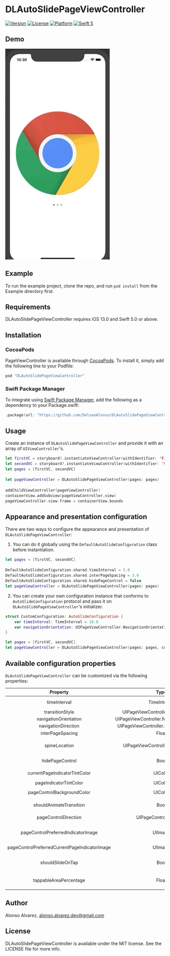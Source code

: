 # DLAutoSlidePageViewController

[![Version](https://img.shields.io/cocoapods/v/DLAutoSlidePageViewController.svg?style=flat)](https://cocoapods.org/pods/DLAutoSlidePageViewController)
[![License](https://img.shields.io/cocoapods/l/DLAutoSlidePageViewController.svg?style=flat)](https://cocoapods.org/pods/DLAutoSlidePageViewController)
[![Platform](https://img.shields.io/cocoapods/p/DLAutoSlidePageViewController.svg?style=flat)](https://cocoapods.org/pods/DLAutoSlidePageViewController)
[![Swift 5](https://img.shields.io/badge/Swift-5-orange.svg?style=flat)](https://developer.apple.com/swift/)

## Demo

![](Demo.gif)

## Example

To run the example project, clone the repo, and run `pod install` from the Example directory first.

## Requirements

DLAutoSlidePageViewController requires iOS 13.0 and Swift 5.0 or above.

## Installation

### CocoaPods

PageViewController is available through [CocoaPods](http://cocoapods.org). To install
it, simply add the following line to your Podfile:

```ruby
pod "DLAutoSlidePageViewController"
```

### Swift Package Manager

To integrate using [Swift Package Manager](https://swift.org/package-manager/), add the following as a dependency to your Package.swift:

```Swift
.package(url: "https://github.com/DeluxeAlonso/DLAutoSlidePageViewController.git", .upToNextMajor(from: "1.2.0"))
```

## Usage

Create an instance of `DLAutoSlidePageViewController` and provide it with an array of `UIViewController`'s.

```swift
let firstVC = storyboard?.instantiateViewController(withIdentifier: 'FirstVC')
let secondVC = storyboard?.instantiateViewController(withIdentifier: 'SecondVC')
let pages = [firstVC, secondVC]

let pageViewController = DLAutoSlidePageViewController(pages: pages)
                                                       
addChildViewController(pageViewController)
containerView.addSubview(pageViewController.view)
pageViewController.view.frame = containerView.bounds
```

## Appearance and presentation configuration

There are two ways to configure the appearance and presentation of `DLAutoSlidePageViewController`:

1) You can do it globally using the `DefaultAutoSlideConfiguration` class before instantiation.

```swift
let pages = [firstVC, secondVC]

DefaultAutoSlideConfiguration.shared.timeInterval = 5.0
DefaultAutoSlideConfiguration.shared.interPageSpacing = 3.0
DefaultAutoSlideConfiguration.shared.hidePageControl = false
let pageViewController = DLAutoSlidePageViewController(pages: pages)
```

2) You can create your own configuration instance that conforms to `AutoSlideConfiguration` protocol and pass it on `DLAutoSlidePageViewController`'s initializer.

```swift
struct CustomConfiguration: AutoSlideConfiguration {
    var timeInterval: TimeInterval = 10.0
    var navigationOrientation: UIPageViewController.NavigationOrientation = .vertical
}
```

```swift
let pages = [firstVC, secondVC]
let pageViewController = DLAutoSlidePageViewController(pages: pages, configuration: CustomConfiguration())
```

## Available configuration properties

`DLAutoSlidePageViewController` can be customized via the following properties:

| Property   |      Type      | Description |
|:----------:|:-------------:|------|
| timeInterval |  TimeInterval | Time interval to be used for each page automatic transition. |
| transitionStyle | UIPageViewController.TransitionStyle | Styles for the page-turn transition. |
| navigationOrientation | UIPageViewController.NavigationOrientation | Orientations for page-turn transitions. |
| navigationDirection | UIPageViewController.NavigationDirection | Directions for page-turn transitions. |
| interPageSpacing | Float | Space between pages. |
| spineLocation | UIPageViewController.SpineLocation | Locations for the spine. Only valid if the transition style is UIPageViewController.TransitionStyle.pageCurl. |
| hidePageControl | Bool | Decides if page control is going to be shown or not. |
| currentPageIndicatorTintColor | UIColor | The tint color to be used for the current page indicator. |
| pageIndicatorTintColor | UIColor | The tint color to be used for the page indicator. |
| pageControlBackgroundColor | UIColor | The background color to be used for the page control. |
| shouldAnimateTransition | Bool | Indicates whether the automatic transition is to be animated. |
| pageControlDirection | UIPageControl.Direction | Decribes the layout direction of a page control’s indicators. Available since iOS 16. |
| pageControlPreferredIndicatorImage | UIImage | The preferred image for indicators. Symbol images are recommended. Default is nil. Available since iOS 14. |
| pageControlPreferredCurrentPageIndicatorImage | UIImage | The preferred image for the current page indicator. Available since iOS 16. |
| shouldSlideOnTap | Bool | Indicates if the page controller should slide back/forward when the users taps on the left/right side. |
| tappableAreaPercentage | Float | Tappable area percentage used to detect taps on both sides: left and right. Defaults to 20%. Only used if shouldSlideOnTap is set to true. |

## Author

Alonso Alvarez, alonso.alvarez.dev@gmail.com

## License

DLAutoSlidePageViewController is available under the MIT license. See the LICENSE file for more info.
